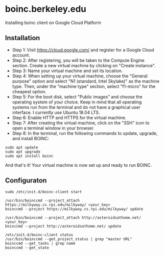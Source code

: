 # boinc.berkeley.edu
Installing boinc client on Google Cloud Platform

## Installation
- Step 1: Visit https://cloud.google.com/ and register for a Google Cloud account.
- Step 2: After registering, you will be taken to the Compute Engine section. Create a new virtual machine by clicking on "Create instance".
- Step 3: Name your virtual machine and set its location.
- Step 4: When setting up your virtual machine, choose the "General purpose" option and select "N1 (standard, Intel Skylake)" as the machine type. Then, under the "machine type" section, select "f1-micro" for the cheapest option.
- Step 5: For the boot disk, select "Public images" and choose the operating system of your choice. Keep in mind that all operating systems run from the terminal and do not have a graphical user interface. I currently use Ubuntu 18.04 LTS.
- Step 6: Enable HTTP and HTTPS for the virtual machine.
- Step 7: After creating the virtual machine, click on the "SSH" icon to open a terminal window in your browser.
- Step 8: In the terminal, run the following commands to update, upgrade, and install BOINC:
```
sudo apt update
sudo apt upgrade
sudo apt install boinc
```
And that's it! Your virtual machine is now set up and ready to run BOINC.

## Configuraton
```
sudo /etc/init.d/boinc-client start
```
```
/usr/bin/boinccmd --project_attach https://milkyway.cs.rpi.edu/milkyway/ <your_key>
boinccmd --project https://milkyway.cs.rpi.edu/milkyway/ update
```
```
/usr/bin/boinccmd --project_attach http://asteroidsathome.net/ <your_key>
boinccmd --project http://asteroidsathome.net/ update
```
```
/etc/init.d/boinc-client status
/usr/bin/boinccmd --get_project_status | grep "master URL"
boinccmd --get_tasks | grep name
boinccmd --get_state
```
